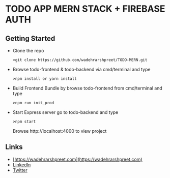 # TODO APP MERN STACK + FIREBASE AUTH


## Getting Started

* Clone the repo
    ```
    >git clone https://github.com/wadehrarshpreet/TODO-MERN.git
    ```
* Browse todo-frontend & todo-backend via cmd/terminal and type
    ```
    >npm install or yarn install
    ```
* Build Frontend Bundle by browse todo-frontend from cmd/terminal and type
  ```
  >npm run init_prod
  ```
* Start Express server go to todo-backend and type
    ```
    >npm start
    ```
    Browse http://localhost:4000 to view project


## Links
* [https://wadehrarshpreet.com](https://wadehrarshpreet.com)
* [LinkedIn](https://www.linkedin.com/in/wadehrarshpreet/)
* [Twitter](https://twitter.com/wadehrarshpreet/)

